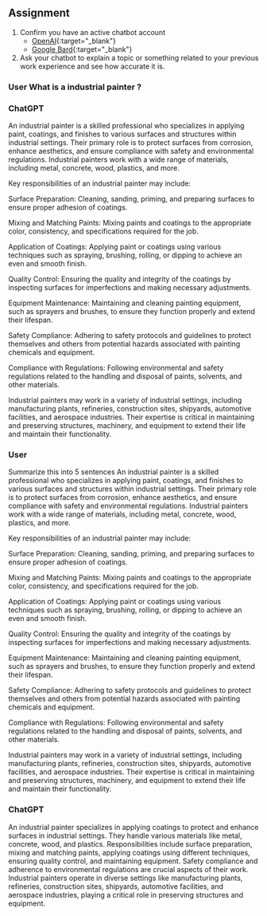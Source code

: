 ## Assignment

1. Confirm you have an active chatbot account
   - [OpenAI](https://chat.openai.com/){:target="_blank"}
   - [Google Bard](https://bard.google.com){:target="_blank"}
1. Ask your chatbot to explain a topic or something related to your previous work experience and see how accurate it is.

### User What is a industrial painter ?

### ChatGPT
An industrial painter is a skilled professional who specializes in applying paint, coatings, and finishes to various surfaces and structures within industrial settings. Their primary role is to protect surfaces from corrosion, enhance aesthetics, and ensure compliance with safety and environmental regulations. Industrial painters work with a wide range of materials, including metal, concrete, wood, plastics, and more.

Key responsibilities of an industrial painter may include:

Surface Preparation: Cleaning, sanding, priming, and preparing surfaces to ensure proper adhesion of coatings.

Mixing and Matching Paints: Mixing paints and coatings to the appropriate color, consistency, and specifications required for the job.

Application of Coatings: Applying paint or coatings using various techniques such as spraying, brushing, rolling, or dipping to achieve an even and smooth finish.

Quality Control: Ensuring the quality and integrity of the coatings by inspecting surfaces for imperfections and making necessary adjustments.

Equipment Maintenance: Maintaining and cleaning painting equipment, such as sprayers and brushes, to ensure they function properly and extend their lifespan.

Safety Compliance: Adhering to safety protocols and guidelines to protect themselves and others from potential hazards associated with painting chemicals and equipment.

Compliance with Regulations: Following environmental and safety regulations related to the handling and disposal of paints, solvents, and other materials.

Industrial painters may work in a variety of industrial settings, including manufacturing plants, refineries, construction sites, shipyards, automotive facilities, and aerospace industries. Their expertise is critical in maintaining and preserving structures, machinery, and equipment to extend their life and maintain their functionality.




### User
Summarize this into 5 sentences An industrial painter is a skilled professional who specializes in applying paint, coatings, and finishes to various surfaces and structures within industrial settings. Their primary role is to protect surfaces from corrosion, enhance aesthetics, and ensure compliance with safety and environmental regulations. Industrial painters work with a wide range of materials, including metal, concrete, wood, plastics, and more.

Key responsibilities of an industrial painter may include:

Surface Preparation: Cleaning, sanding, priming, and preparing surfaces to ensure proper adhesion of coatings.

Mixing and Matching Paints: Mixing paints and coatings to the appropriate color, consistency, and specifications required for the job.

Application of Coatings: Applying paint or coatings using various techniques such as spraying, brushing, rolling, or dipping to achieve an even and smooth finish.

Quality Control: Ensuring the quality and integrity of the coatings by inspecting surfaces for imperfections and making necessary adjustments.

Equipment Maintenance: Maintaining and cleaning painting equipment, such as sprayers and brushes, to ensure they function properly and extend their lifespan.

Safety Compliance: Adhering to safety protocols and guidelines to protect themselves and others from potential hazards associated with painting chemicals and equipment.

Compliance with Regulations: Following environmental and safety regulations related to the handling and disposal of paints, solvents, and other materials.

Industrial painters may work in a variety of industrial settings, including manufacturing plants, refineries, construction sites, shipyards, automotive facilities, and aerospace industries. Their expertise is critical in maintaining and preserving structures, machinery, and equipment to extend their life and maintain their functionality. 
### ChatGPT
An industrial painter specializes in applying coatings to protect and enhance surfaces in industrial settings. They handle various materials like metal, concrete, wood, and plastics. Responsibilities include surface preparation, mixing and matching paints, applying coatings using different techniques, ensuring quality control, and maintaining equipment. Safety compliance and adherence to environmental regulations are crucial aspects of their work. Industrial painters operate in diverse settings like manufacturing plants, refineries, construction sites, shipyards, automotive facilities, and aerospace industries, playing a critical role in preserving structures and equipment.
